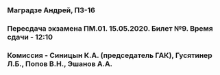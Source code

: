 ### Маградзе Андрей, П3-16
### Пересдача экзамена ПМ.01. 15.05.2020. Билет №9. Время сдачи - 12:10
### Комиссия - Синицын К.А. (председатель ГАК), Гусятинер Л.Б., Попов В.Н., Эшанов А.А.
